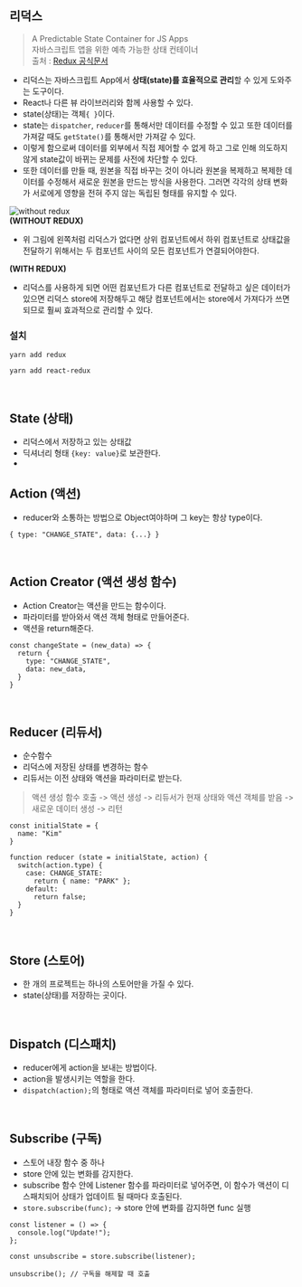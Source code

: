 ## 리덕스
> A Predictable State Container for JS Apps <br />
> 자바스크립트 앱을 위한 예측 가능한 상태 컨테이너 <br />
> 출처 : [Redux 공식문서](https://ko.redux.js.org/)

- 리덕스는 자바스크립트 App에서 **상태(state)를 효율적으로 관리**할 수 있게 도와주는 도구이다.
- React나 다른 뷰 라이브러리와 함께 사용할 수 있다.
- state(상태)는 객체`{ }`이다.
- state는 `dispatcher`, `reducer`를 통해서만 데이터를 수정할 수 있고 또한 데이터를 가져갈 때도 `getState()`를 통해서만 가져갈 수 있다.
- 이렇게 함으로써 데이터를 외부에서 직접 제어할 수 없게 하고 그로 인해 의도하지 않게 state값이 바뀌는 문제를 사전에 차단할 수 있다.
- 또한 데이터를 만들 때, 원본을 직접 바꾸는 것이 아니라 원본을 복제하고 복제한 데이터를 수정해서 새로운 원본을 만드는 방식을 사용한다. 
그러면 각각의 상태 변화가 서로에게 영향을 전혀 주지 않는 독립된 형태를 유지할 수 있다. 

![without redux](https://user-images.githubusercontent.com/48742487/125600164-e9976089-8251-453e-ac3c-ff3a78f397c9.png) <br />
**(WITHOUT REDUX)** 
- 위 그림에 왼쪽처럼 리덕스가 없다면 상위 컴포넌트에서 하위 컴포넌트로 상태값을 전달하기 위해서는 두 컴포넌트 사이의 모든 컴포넌트가 연결되어야한다.

**(WITH REDUX)** 
- 리덕스를 사용하게 되면 어떤 컴포넌트가 다른 컴포넌트로 전달하고 싶은 데이터가 있으면 리덕스 store에 저장해두고 해당 컴포넌트에서는 store에서 가져다가 쓰면 되므로 훨씨 효과적으로 관리할 수 있다.


### 설치
```
yarn add redux

yarn add react-redux
```
<br />

## State (상태)
- 리덕스에서 저장하고 있는 상태값
- 딕셔너리 형태 `{key: value}`로 보관한다.
- <br />

## Action (액션)
- reducer와 소통하는 방법으로 Object여야하며 그 key는 항상 type이다.
```
{ type: "CHANGE_STATE", data: {...} }
```
<br />

## Action Creator (액션 생성 함수)
- Action Creator는 액션을 만드는 함수이다.
- 파라미터를 받아와서 액션 객체 형태로 만들어준다.
- 액션을 return해준다.
```
const changeState = (new_data) => {
  return {
    type: "CHANGE_STATE",
    data: new_data,
  }
}
```
<br />

## Reducer (리듀서)
- 순수함수
- 리덕스에 저장된 상태를 변경하는 함수
- 리듀서는 이전 상태와 액션을 파라미터로 받는다.
> 액션 생성 함수 호출 -> 액션 생성 -> 리듀서가 현재 상태와 액션 객체를 받음 -> 새로운 데이터 생성 -> 리턴
```
const initialState = {
  name: "Kim"
}

function reducer (state = initialState, action) {
  switch(action.type) {
    case: CHANGE_STATE:
      return { name: "PARK" };
    default:
      return false;
  }
}
```
<br />

## Store (스토어)
- 한 개의 프로젝트는 하나의 스토어만을 가질 수 있다.
- state(상태)를 저장하는 곳이다.
<br />

## Dispatch (디스패치)
- reducer에게 action을 보내는 방법이다.
- action을 발생시키는 역할을 한다.
- `dispatch(action);`의 형태로 액션 객체를 파라미터로 넣어 호출한다.
<br />

## Subscribe (구독)
- 스토어 내장 함수 중 하나
- store 안에 있는 변화를 감지한다.
- subscribe 함수 안에 Listener 함수를 파라미터로 넣어주면, 이 함수가 액션이 디스패치되어 상태가 업데이트 될 때마다 호출된다.
- `store.subscribe(func);` -> store 안에 변화를 감지하면 func 실행
```
const listener = () => {
  console.log("Update!");
};

const unsubscribe = store.subscribe(listener);

unsubscribe(); // 구독을 해제할 때 호출
```
